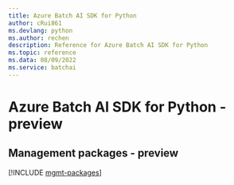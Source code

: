 ```yaml
---
title: Azure Batch AI SDK for Python
author: cRui861
ms.devlang: python
ms.author: rechen
description: Reference for Azure Batch AI SDK for Python
ms.topic: reference
ms.data: 08/09/2022
ms.service: batchai
---
```

# Azure Batch AI SDK for Python - preview

## Management packages - preview
[!INCLUDE [mgmt-packages](batch-ai-mgmt-index.md)]